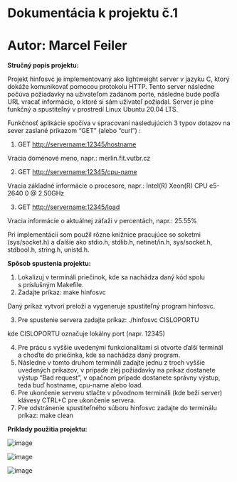 ﻿# Dokumentácia k projektu č.1

# Autor: Marcel Feiler

**Stručný popis projektu:**

Projekt hinfosvc je implementovaný ako lightweight server v jazyku C, ktorý dokáže komunikovať pomocou protokolu HTTP. Tento server následne počúva požiadavky na uživateľom zadanom porte, následne bude podľa URL vracať informácie, o ktoré si sám uživateľ požiadal. Server je plne funkčný a spustiteľný v prostredí Linux Ubuntu 20.04 LTS.

Funkčnosť aplikácie spočíva v spracovaní nasledujúcich 3 typov dotazov na sever zaslané príkazom “GET” (alebo “curl”) :  

1. GET <http://servername:12345/hostname>

Vracia doménové meno, napr.: merlin.fit.vutbr.cz

2. GET <http://servername:12345/cpu-name>

Vracia základné informácie o procesore, napr.: Intel(R) Xeon(R) CPU e5-2640 0 @ 2.50GHz

3. GET <http://servername:12345/load>

Vracia informácie o aktuálnej záťaži v percentách, napr.: 25.55%

Pri implementácií som použil rôzne knižnice pracujúce so soketmi (sys/socket.h) a ďalšie ako stdio.h, stdlib.h, netinet/in.h, sys/socket.h, stdbool.h, string.h, unistd.h. 

**Spôsob spustenia projektu:**

1. Lokalizuj v termináli priečinok, kde sa nachádza daný kód spolu s príslušným Makefile.
2. Zadajte príkaz: make hinfosvc

Daný príkaz vytvorí preloží a vygeneruje spustiteľný program hinfosvc.

3. Pre spustenie servera zadajte príkaz: ./hinfosvc CISLOPORTU

kde CISLOPORTU označuje lokálny port (napr. 12345)

4. Pre prácu s vyššie uvedenými funkcionalitami si otvorte ďalší terminál a choďte do priečinka, kde sa nachádza daný program.
5. Následne v tomto druhom termináli zadajte jednu z troch vyššie uvedených príkazov, v prípade zlej požiadavky na príkaz dostanete výstup “Bad request”, v opačnom prípade dostanete správny výstup, teda buď hostname, cpu-name alebo load.
6. Pre ukončenie serveru stlačte v pôvodnom termináli (kde beží server) klávesy CTRL+C pre ukončenie servera.
7. Pre odstránenie spustiteľného súboru hinfosvc zadajte do terminálu príkaz: make clean 

**Príklady použitia projektu:**

![image](https://user-images.githubusercontent.com/99992982/154753320-3d7ceb3c-987e-4b32-b107-2b1093e097a1.png)

![image](https://user-images.githubusercontent.com/99992982/154753346-683b38bd-6541-4ae3-9a0b-b08950de4d42.png)

![image](https://user-images.githubusercontent.com/99992982/154753376-b77e5093-99ce-4a18-bead-0f5803801e69.png)
